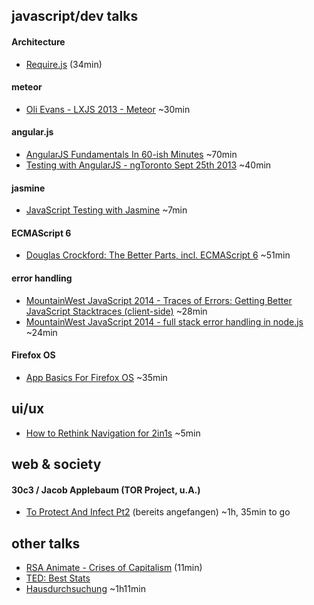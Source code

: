 javascript/dev talks
----------------------

#### Architecture
- [Require.js](https://www.youtube.com/watch?v=vWGuaZOTR4U) (34min)

#### meteor  
- [Oli Evans - LXJS 2013 - Meteor](https://www.youtube.com/watch?v=jFiLPpTKK-I&feature=youtu.be) ~30min  

#### angular.js  
- [AngularJS Fundamentals In 60-ish Minutes](https://www.youtube.com/watch?v=i9MHigUZKEM&feature=youtu.be) ~70min 
- [Testing with AngularJS - ngToronto Sept 25th 2013](https://www.youtube.com/watch?v=AKwqfHm-3ZQ&feature=youtu.be) ~40min 

#### jasmine  
- [JavaScript Testing with Jasmine](http://vimeo.com/71326996) ~7min 

#### ECMAScript 6  
- [Douglas Crockford: The Better Parts, incl. ECMAScript 6](http://www.ustream.tv/recorded/46640057) ~51min 

#### error handling  
- [MountainWest JavaScript 2014 - Traces of Errors: Getting Better JavaScript Stacktraces (client-side)](https://www.youtube.com/watch?v=4Tys-VuBPgo) ~28min 
- [MountainWest JavaScript 2014 - full stack error handling in node.js](https://www.youtube.com/watch?v=p-2fzgfk9AA) ~24min

#### Firefox OS
- [App Basics For Firefox OS](https://www.youtube.com/watch?v=NRRVQSLea34) ~35min

ui/ux
---------------------- 

- [How to Rethink Navigation for 2in1s](https://software.intel.com/en-us/videos/how-to-rethink-navigation-for-2in1s) ~5min  

web & society
---------------------- 

#### 30c3 / Jacob Applebaum (TOR Project, u.A.)
- [To Protect And Infect Pt2](http://media.ccc.de/browse/congress/2013/30C3_-_5713_-_en_-_saal_2_-_201312301130_-_to_protect_and_infect_part_2_-_jacob.html) (bereits angefangen) ~1h, 35min to go

other talks
---------------------- 
* [RSA Animate - Crises of Capitalism](https://www.youtube.com/watch?v=qOP2V_np2c0) (11min)
* [TED: Best Stats](http://www.ted.com/talks/hans_rosling_shows_the_best_stats_you_ve_ever_seen)
* [Hausdurchsuchung](https://www.youtube.com/watch?v=6QN5pashwKk) ~1h11min
